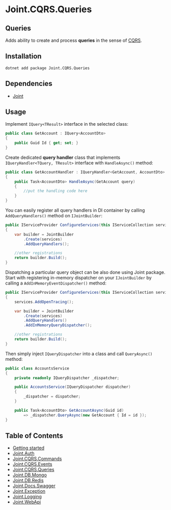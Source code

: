 # Joint.CQRS.Queries

## Queries
Adds ability to create and process **queries** in the sense of [CQRS](https://martinfowler.com/bliki/CQRS.html).

## Installation
```
dotnet add package Joint.CQRS.Queries
```

## Dependencies
- [Joint](https://www.nuget.org/packages/Joint/)

## Usage

Implement ```IQuery<TResult>``` interface in the selected class:

```c#
public class GetAccount : IQuery<AccountDto>
{
    public Guid Id { get; set; }
}
```

Create dedicated **query handler** class that implements ```IQueryHandler<TQuery, TResult>``` interface with ```HandleAsync()``` method:

```c#
public class GetAccountHandler : IQueryHandler<GetAccount, AccountDto>
{
    public Task<AccountDto> HandleAsync(GetAccount query)
    {
        //put the handling code here
    }
}
```

You can easily register all query handlers in DI container by calling ```AddQueryHandlers()``` method on ```IJointBuilder```:

```c#
public IServiceProvider ConfigureServices(this IServiceCollection services)
{
    var builder = JointBuilder
        .Create(services)
        .AddQueryHandlers();

    //other registrations    
    return builder.Build();
}
```

Dispatching a particular query object can be also done using Joint package. Start with registering in-memory dispatcher on your ```IJointBuilder``` by calling a ```AddInMemoryEventDispatcher()``` method:

```c#
public IServiceProvider ConfigureServices(this IServiceCollection services)
{
    services.AddOpenTracing();

    var builder = JointBuilder
        .Create(services)
        .AddQueryHandlers()
        .AddInMemoryQueryDispatcher();

    //other registrations    
    return builder.Build();
}
```

Then simply inject ```IQueryDispatcher``` into a class and call ```QueryAsync()``` method:

```c#
public class AccountsService
{
    private readonly IQueryDispatcher _dispatcher;

    public AccountsService(IQueryDispatcher dispatcher)
    {
        _dispatcher = dispatcher;
    } 

    public Task<AccountDto> GetAccountAsync(Guid id)
        => _dispatcher.QueryAsync(new GetAccount { Id = id });
}
```

## Table of Contents
- [Getting started](/src/Joint)
- [Joint.Auth](/src/Joint.Auth)
- [Joint.CQRS.Commands](/src/Joint.CQRS.Commands)
- [Joint.CQRS.Events](/src/Joint.CQRS.Events)
- [Joint.CQRS.Queries](#queries)
- [Joint.DB.Mongo](/src/Joint.DB.Mongo)
- [Joint.DB.Redis](/src/Joint.DB.Redis)
- [Joint.Docs.Swagger](/src/Joint.Docs.Swagger)
- [Joint.Exception](/src/Joint.Exception)
- [Joint.Logging](/src/Joint.Logging)
- [Joint.WebApi](/src/Joint.WebApi)

